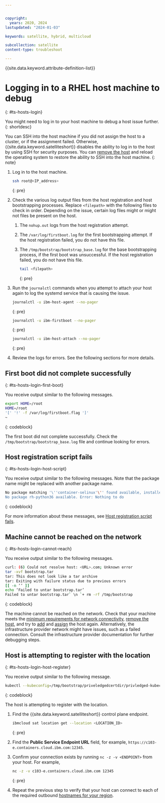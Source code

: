 ```yaml
---


copyright:
  years: 2020, 2024
lastupdated: "2024-01-03"

keywords: satellite, hybrid, multicloud

subcollection: satellite
content-type: troubleshoot

---
```


{{site.data.keyword.attribute-definition-list}}

# Logging in to a RHEL host machine to debug
{: #ts-hosts-login}

You might need to log in to your host machine to debug a host issue further.
{: shortdesc}

You can SSH into the host machine if you did not assign the host to a cluster, or if the assignment failed. Otherwise, {{site.data.keyword.satelliteshort}} disables the ability to log in to the host by using SSH for security purposes. You can [remove the host](/docs/satellite?topic=satellite-host-remove) and reload the operating system to restore the ability to SSH into the host machine.
{: note}

1. Log in to the host machine.
    ```sh
    ssh root@<IP_address>
    ```
    {: pre}

2. Check the various log output files from the host registration and host bootstrapping processes. Replace `<filepath>` with the following files to check in order. Depending on the issue, certain log files might or might not files be present on the host.

    1. The `nohup.out` logs from the host registration attempt.
    2. The `/var/log/firstboot.log` for the first bootstrapping attempt. If the host registration failed, you do not have this file.
    3. The `/tmp/bootstrap/bootstrap_base.log` for the base bootstrapping process, if the first boot was unsuccessful. If the host registration failed, you do not have this file.
    
        ```sh
        tail <filepath>
        ```
        {: pre}

3. Run the `journalctl` commands when you attempt to attach your host again to log the systemd service that is causing the issue.

    ```sh
    journalctl -u ibm-host-agent --no-pager
    ```
    {: pre}
    
    ```sh
    journalctl -u ibm-firstboot --no-pager
    ```
    {: pre}
    
    ```sh
    journalctl -u ibm-host-attach --no-pager
    ```
    {: pre}
   
    
4. Review the logs for errors. See the following sections for more details.


## First boot did not complete successfully
{: #ts-hosts-login-first-boot}

You receive output similar to the following messages.

```sh
export HOME=/root
HOME=/root
'[' '!' -f /var/log/firstboot.flag ']'
~
```
{: codeblock}

The first boot did not complete successfully. Check the `/tmp/bootstrap/bootstrap_base.log` file and continue looking for errors.

## Host registration script fails
{: #ts-hosts-login-host-script}

You receive output similar to the following messages. Note that the package name might be replaced with another package name.

```sh
No package matching '\''container-selinux'\'' found available, installed or updated
No package rh-python36 available. Error: Nothing to do
```
{: codeblock}

For more information about these messages, see [Host registration script fails](/docs/satellite?topic=satellite-host-registration-script-fails).

## Machine cannot be reached on the network
{: #ts-hosts-login-cannot-reach}

You receive output similar to the following messages.

```sh
curl: (6) Could not resolve host: <URL>.com; Unknown error
tar -xvf bootstrap.tar
tar: This does not look like a tar archive
tar: Exiting with failure status due to previous errors
[[ -n ‘’ ]]
echo ‘Failed to untar bootstrap.tar’
Failed to untar bootstrap.tar` \n `+ rm -rf /tmp/bootstrap
```
{: codeblock}

The machine cannot be reached on the network. Check that your machine meets the [minimum requirements for network connectivity](/docs/satellite?topic=satellite-host-reqs), [remove the host](/docs/satellite?topic=satellite-host-remove), and try to [add](/docs/satellite?topic=satellite-attach-hosts) and [assign](/docs/satellite?topic=satellite-assigning-hosts) the host again. Alternatively, the infrastructure provider network might have issues, such as a failed connection. Consult the infrastructure provider documentation for further debugging steps.

## Host is attempting to register with the location
{: #ts-hosts-login-host-register}

You receive output similar to the following message.

```sh
kubectl --kubeconfig=/tmp/bootstrap/priveledgedcertdir/privledged-kubeconfig
```
{: codeblock}

The host is attempting to register with the location.

1. Find the {{site.data.keyword.satelliteshort}} control plane endpoint.

    ```sh
    ibmcloud sat location get --location <LOCATION_ID>
    ```
    {: pre}
    
2. Find the **Public Service Endpoint URL** field, for example, `https://c103-e.containers.cloud.ibm.com:12345`.
3. Confirm your connection exists by running `nc -z -v <ENDPOINT>` from your host. For example,
    
    ```sh
    nc -z -v c103-e.containers.cloud.ibm.com 12345
    ```
    {: pre}
    
4. Repeat the previous step to verify that your host can connect to each of the required outbound [hostnames for your region](/docs/satellite?topic=satellite-reqs-host-network-outbound).


